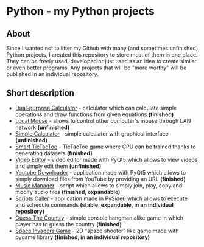 # Python - my Python projects

## About
Since I wanted not to litter my Github with many (and sometimes unfinished) Python projects, I created this repository to store most of them in one place. They can be freely used, developed or just used as an idea to create similar or even better programs. Any projects that will be "more worthy" will be published in an individual repository.

## Short description
- [Dual-purpose Calculator](https://github.com/Matlosh/Python/tree/main/Dual-purpose%20Calculator) - calculator which can calculate simple operations and draw functions from given equations **(finished)**
- [Local Mouse](https://github.com/Matlosh/Python/tree/main/Local%20Mouse) - allows to control other computer's mouse through LAN network **(unfinished)**
- [Simple Calculator](https://github.com/Matlosh/Python/tree/main/Simple%20Calculator) - simple calculator with graphical interface **(unfinished)**
- [Smart TicTacToe](https://github.com/Matlosh/Python/tree/main/Smart%20TicTacToe) - TicTacToe game where CPU can be trained thanks to generating datasets **(finished)**
- [Video Editor](https://github.com/Matlosh/Python/tree/main/Video%20Editor) - video editor made with PyQt5 which allows to view videos and simply edit them **(unfinished)**
- [Youtube Downloader](https://github.com/Matlosh/Python/tree/main/Youtube%20Downloader) - application made with PyQt5 which allows to simply download files from YouTube by providing an URL **(finished)**
- [Music Manager](https://github.com/Matlosh/Python/tree/main/Music%20Manager) - script which allows to simply join, play, copy and modify audio files **(finished, expandable)**
- [Scripts Caller](https://github.com/Matlosh/Scripts-Caller) - application made in PySide6 which allows to execute and schedule commands **(stable, expandable, in an individual repository)**
- [Guess The Country](https://github.com/Matlosh/Python/tree/main/Guess%20The%20Country) - simple console hangman alike game in which player has to guess the country **(finished)**
- [Space Invaders Game](https://github.com/Matlosh/Space-Invaders-Game) - 2D "space shooter" like game made with pygame library **(finished, in an individual repository)**